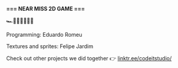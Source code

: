 **=== NEAR MISS 2D GAME ===**

🏎️🚓🚗🚓🚓🚙🚒


Programming: Eduardo Romeu

Textures and sprites: Felipe Jardim



Check out other projects we did together 👉 [linktr.ee/codeitstudio/](https://linktr.ee/codeitstudio)


